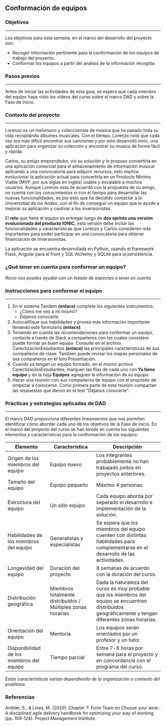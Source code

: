 ## Conformación de equipos

### Objetivos
---

Los objetivos para esta semana, en el marco del desarrollo del proyecto son:

* Recoger información pertinente para la conformación de los equipos de trabajo del proyecto.
* Conformar los equipos a partir del análisis de la información recogida.

### Pasos previos
---
Antes de iniciar las actividades de esta guía, se espera que cada miembro del equipo haya visto los videos del curso sobre el marco DAD y sobre la Fase de inicio. 

### Contexto del proyecto
---
Lorenzo es un melómano y coleccionista de música que ha pasado toda su vida recopilando álbumes musicales. Con el tiempo, Lorenzo notó que cada vez era más difícil encontrar sus canciones y por esto desarrolló Ionic, una aplicación para organizar su colección y encontrar su musica de forma fácil y rápida.

Carlos, su amigo emprendedor, vio su solución y le propuso convertirla en una aplicación comercial para el almacenamiento de información musical aplicando a una convocatoria para adquirir recursos, esto implica evolucionar la aplicación actual para convertirla en un Producto Mínimo Viable (MVP, por sus siglas en inglés) usable y escalable a muchos usuarios. Aunque Lorenzo esta de acuerdo con la propuesta de su amigo, no cuenta con los conocimientos ni con el tiempo para desarrollar las nuevas funcionalidades, es por esto que ha decidido contactar a la Universidad de los Andes, con el fin de conseguir un equipo que le ayude a mejorar su aplicación y cautivar a los inversionistas.

El **reto** que tiene el equipo es entregar luego de **dos sprints una versión evolucionada del producto IONIC,** esta versión debe incluir las funcionalidades y características que Lorenzo y Carlos consideren más importantes para poder participar en una convocatoria para obtener financiación de inversionistas.

La aplicación se encuentra desarrollada en Python, usando el framework Flask, Angular para el front y SQL Alchemy y SQLite para la persistencia.

### ¿Qué tener en cuenta para conformar un equipo?
*Rocio nos puedes ayudar con un listado de aspectos a tener en cuenta*

### Instrucciones para conformar el equipo
---
1. En el sistema Tandem **(enlace)** complete los siguientes instrumentos:
    * ¿Cómo me veo a mí mismo?
    * Déjanos conocerte
2. Autocalifique sus habilidades y provea más información importante llenando este formulario **(enlace)**.
3. Teniendo en cuenta las recomendaciones para conformar un equipo, contacte a través de Slack a compañeros con los cuales considere puede formar un buen equipo. Consulte en el archivo CarectizaciónEstudiantes **(enlace)** las principales características de sus compañeros de clase. Tambien puede revisar los mapas personales de sus compañeros en el foro Presentación.
4. Cuando ya tengan un equipo formado, en el mismo archivo CarectizaciónEstudiantes, marquen las filas de cada uno con **Ya tiene equipo** y en la hoja **Equipos** agreguen la información de su equipo.
5. Hacer una reunión con sus compañeros de equipo con el propósito de empezar a conocerse. Como primera parte de esta reunión compartan las respuestas que dieron en el test "Déjanos conocerte".

### Prácticas y estrategias aplicadas de DAD
---

El marco DAD proporciona diferentes lineamientos que nos permiten identificar cómo abordar cada uno de los objetivos de la Fase de inicio. En el marco del proyecto del curso se han tenido en cuenta los siguientes elementos y características para la conformación de los equipos:

| Elemento                                  | Característica                                             | Descripción                                                                                                                                            |
|-------------------------------------------|------------------------------------------------------------|--------------------------------------------------------------------------------------------------------------------------------------------------------|
| Origen de los miembros del equipo         | Equipo nuevo                                               | Los integrantes probablemente no han trabajado juntos en proyectos anteriores.                                                                          |
| Tamaño del equipo                         | Equipo pequeño                                             | Máximo 4 personas.                                                                                                                                      |
| Estructura del equipo                     | Un sólo equipo                                             | Cada equipo aborda por separado el desarrollo e implementación de la solución.                                                                          |
| Habilidades de los miembros del equipo    | Generalistas y especialistas                               | Se espera que los miembros del equipo cuenten con distintas habilidades para complementarse en el desarrollo de las actividades.                                                          |
| Longevidad del equipo                     | Duración del proyecto                                        | 8 semanas de acuerdo con la duración del curso.                                                                                                         |
| Distribución geográfica                   | Miembros totalmente distribuidos / Múltiples zonas horarias | Dada la naturaleza del curso es muy probable que los miembros del equipo se encuentren distribuidos geográficamente y tengan diferentes zonas horarias. |
| Orientación del equipo                    | Mentoría                                                   | Los equipos serán orientados por un profesor y un tutor.                                                                                                |
| Disponibilidad de los miembros del equipo | Tiempo parcial                                             | Entre 7-8 horas por semana para el proyecto y en concordancia con el programa del curso.  |

*Estas características varían dependiendo de la organización o contexto del problema.*

### Referencias

Ambler, S., & Lines, M. (2020). Chapter 7: Form Team en Choose your wow : A disciplined agile delivery handbook for optimizing your way of working (pp. 109-124). Project Management Institute.
